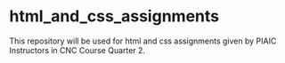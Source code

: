 # html_and_css_assignments
This repository will be used for html and css assignments given by PIAIC Instructors in CNC Course Quarter 2.
